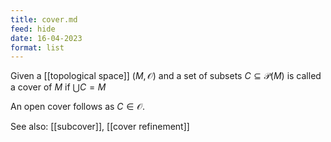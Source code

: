 ```yaml
---
title: cover.md
feed: hide
date: 16-04-2023
format: list
---
```



Given a [[topological space]] $(M, \mathcal O)$ and a set of subsets $C\subseteq \mathcal P(M)$ is called a cover of $M$ if $\bigcup C = M$

An open cover follows as $C\in\mathcal O$.

See also: [[subcover]], [[cover refinement]]